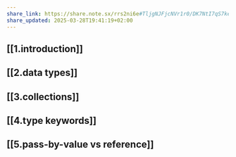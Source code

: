 ```yaml
---
share_link: https://share.note.sx/rrs2ni6e#TljgNJFjcNVr1r0/DK7NtI7qS7kerKDQUNE4dI/eYJo
share_updated: 2025-03-28T19:41:19+02:00
---
```

## [[1.introduction]]
## [[2.data types]]
## [[3.collections]]
## [[4.type keywords]]
## [[5.pass-by-value vs reference]]

